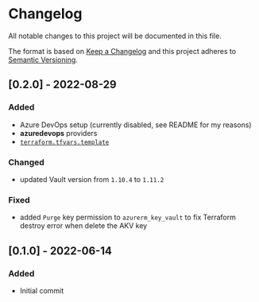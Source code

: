 # Changelog
All notable changes to this project will be documented in this file.

The format is based on [Keep a Changelog](http://keepachangelog.com/en/1.0.0/)
and this project adheres to [Semantic Versioning](http://semver.org/spec/v2.0.0.html).

## [0.2.0] - 2022-08-29
### Added
- Azure DevOps setup (currently disabled, see README for my reasons)
- **azuredevops** providers
- [`terraform.tfvars.template`](./terraform.tfvars.template)
### Changed
- updated Vault version from `1.10.4` to `1.11.2`
### Fixed
- added `Purge` key permission to `azurerm_key_vault` to fix Terraform destroy error when delete the AKV key

## [0.1.0] - 2022-06-14
### Added
- Initial commit
